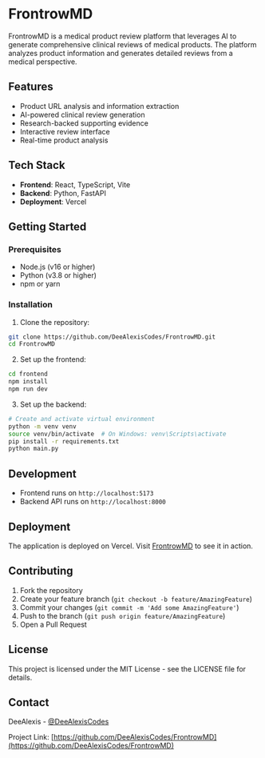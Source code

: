 # FrontrowMD

FrontrowMD is a medical product review platform that leverages AI to generate comprehensive clinical reviews of medical products. The platform analyzes product information and generates detailed reviews from a medical perspective.

## Features

- Product URL analysis and information extraction
- AI-powered clinical review generation
- Research-backed supporting evidence
- Interactive review interface
- Real-time product analysis

## Tech Stack

- **Frontend**: React, TypeScript, Vite
- **Backend**: Python, FastAPI
- **Deployment**: Vercel

## Getting Started

### Prerequisites

- Node.js (v16 or higher)
- Python (v3.8 or higher)
- npm or yarn

### Installation

1. Clone the repository:
```bash
git clone https://github.com/DeeAlexisCodes/FrontrowMD.git
cd FrontrowMD
```

2. Set up the frontend:
```bash
cd frontend
npm install
npm run dev
```

3. Set up the backend:
```bash
# Create and activate virtual environment
python -m venv venv
source venv/bin/activate  # On Windows: venv\Scripts\activate
pip install -r requirements.txt
python main.py
```

## Development

- Frontend runs on `http://localhost:5173`
- Backend API runs on `http://localhost:8000`

## Deployment

The application is deployed on Vercel. Visit [FrontrowMD](https://frontrowmd.vercel.app) to see it in action.

## Contributing

1. Fork the repository
2. Create your feature branch (`git checkout -b feature/AmazingFeature`)
3. Commit your changes (`git commit -m 'Add some AmazingFeature'`)
4. Push to the branch (`git push origin feature/AmazingFeature`)
5. Open a Pull Request

## License

This project is licensed under the MIT License - see the LICENSE file for details.

## Contact

DeeAlexis - [@DeeAlexisCodes](https://github.com/DeeAlexisCodes)

Project Link: [https://github.com/DeeAlexisCodes/FrontrowMD](https://github.com/DeeAlexisCodes/FrontrowMD) 